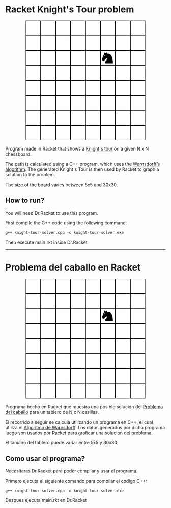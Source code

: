# Racket Knight's Tour problem

<p align="center">
  <img src="example.gif" alt="Example">
</p>

Program made in Racket that shows a [Knight's tour](https://es.wikipedia.org/wiki/Problema_del_caballo) on a given N x N chessboard.

The path is calculated using a C++ program, which uses the [Warnsdorff’s algorithm](https://www.geeksforgeeks.org/warnsdorffs-algorithm-knights-tour-problem/).
The generated Knight's Tour is then used by Racket to graph a solution to the problem.

The size of the board varies between 5x5 and 30x30.

## How to run?
You will need Dr.Racket to use this program.

First compile the C++ code using the following command:
```
g++ knight-tour-solver.cpp -o knight-tour-solver.exe
```
Then execute main.rkt inside Dr.Racket

---

# Problema del caballo en Racket

<p align="center">
  <img src="example.gif" alt="Ejemplo">
</p>

Programa hecho en Racket que muestra una posible solución del [Problema del caballo](https://es.wikipedia.org/wiki/Problema_del_caballo) para un tablero de N x N casillas.

El recorrido a seguir se calcula utilizando un programa en C++, el cual utiliza el [Algoritmo de Warnsdorff](https://www.geeksforgeeks.org/warnsdorffs-algorithm-knights-tour-problem/).
Los datos generados por dicho programa luego son usados por Racket para graficar una solución del problema.

El tamaño del tablero puede variar entre 5x5 y 30x30.

## Como usar el programa?
Necesitaras Dr.Racket para poder compilar y usar el programa.

Primero ejecuta el siguiente comando para compilar el codígo C++:
```
g++ knight-tour-solver.cpp -o knight-tour-solver.exe
```
Despues ejecuta main.rkt en Dr.Racket
